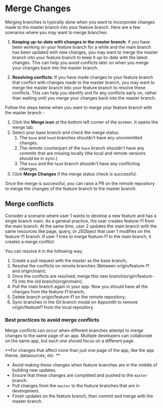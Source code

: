 # Merge Changes

Merging branches is typically done when you want to incorporate changes made to the master branch into your feature branch. Here are a few scenarios where you may want to merge branches:

1. **Keeping up-to-date with changes in the master branch**: if you have been working on your feature branch for a while and the main branch has been updated with new changes, you may want to merge the master branch into your feature branch to keep it up-to-date with the latest changes. This can help you avoid conflicts later on when you merge your changes back into the master branch.

2. **Resolving conflicts**: If you have made changes to your feature branch that conflict with changes made to the master branch, you may want to merge the master branch into your feature branch to resolve these conflicts. This can help you identify and fix any conflicts early on, rather than waiting until you merge your changes back into the master branch.
  
Follow the steps below when you want to merge your feature branch with the master branch -

1. Click the **Merge icon** at the bottom left corner of the screen. It opens the merge tab.
2. Select your base branch and check the merge status.
   1. The `base` and `head` branches shouldn't have any uncommitted changes.
   2. The remote counterpart of the `base` branch shouldn't have any commits that are missing locally (the local and remote versions should be in sync.)
   3. The `base` and the `head` branch shouldn't have any conflicting changes.
3. Click **Merge Changes** if the merge status check is successful.

Once the merge is successful, you can raise a PR on the remote repository to merge the changes of the feature branch to the master branch.

## Merge conflicts

Consider a scenario where user 1 wants to develop a new feature and has a single branch main. As a general practice, the user creates feature-f1 from the main branch. At the same time, user 2 updates the main branch with the same resources like page, query, or JSObject that user 1 modifies on the feature-f1 branch. If user 1 tries to merge feature-f1 to the main branch, it creates a merge conflict.

You can resolve it in the following way:

1. Create a pull request with the master as the base branch;
2. Resolve the conflicts on remote branches (Between origin/feature-f1 and origin/main);
3. Once the conflicts are resolved, merge this new branch(origin/feature-f1) into the old branch(origin/main);
4. Pull the main branch again in your app. Now you should have all the changes from the feature-f1 branch;
5. Delete branch origin/feature-f1 on the remote repository;
6. Sync branches in the Git branch modal on Appsmith to remove origin/featuref1 from the local repository.

### Best practices to avoid merge conflicts
Merge conflicts can occur when different branches attempt to merge changes to the same page of an app. Multiple developers can collaborate on the same app, but each one should focus on a different page.

**For changes that affect more than just one page of the app, like the app theme, datasources, etc: **

* Avoid making these changes when feature branches are in the middle of building new updates.
* Ensure that these changes are completed and pushed to the `master` branch.
* Pull changes from the `master` to the feature branches that are in development.
* Finish updates on the feature branch, then commit and merge with the master branch.